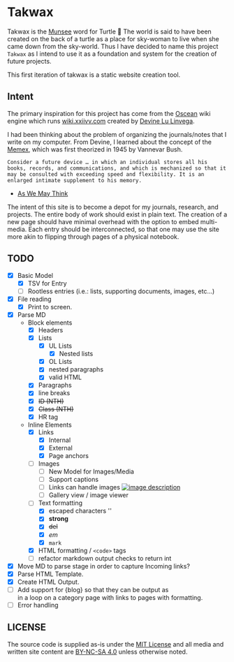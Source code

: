 # Takwax

Takwax is the [Munsee](https://en.wiktionary.org/wiki/takwax) word for Turtle 🐢
The world is said to have been created on the back of a turtle as a place for sky-woman to live when she came down from the sky-world. Thus I have decided to name this project `Takwax` as I intend to use it as a foundation and system for the creation of future projects.

This first iteration of takwax is a static website creation tool.

## Intent

The primary inspiration for this project has come from the [Oscean](https://github.com/XXIIVV/oscean) wiki engine which runs [wiki.xxiivv.com](https://wiki.xxiivv.com/site/home.html) created by [Devine Lu Linvega](https://merveilles.town/@neauoire).

I had been thinking about the problem of organizing the journals/notes that I write on my computer. From Devine, I learned about the concept of the [Memex](https://en.wikipedia.org/wiki/Memex), which was first theorized in 1945 by Vannevar Bush.

```text
Consider a future device … in which an individual stores all his books, records, and communications, and which is mechanized so that it may be consulted with exceeding speed and flexibility. It is an enlarged intimate supplement to his memory.
```

- [As We May Think](https://www.theatlantic.com/magazine/archive/1945/07/as-we-may-think/303881/)

The intent of this site is to become a depot for my journals, research, and projects. The entire body of work should exist in plain text. The creation of a new page should have minimal overhead with the option to embed multi-media. Each entry should be interconnected, so that one may use the site more akin to flipping through pages of a physical notebook.

## TODO

- [x] Basic Model
  - [x] TSV for Entry
  - [ ] Rootless entries (i.e.: lists, supporting documents, images, etc...)
- [x] File reading
  - [x] Print to screen.
- [x] Parse MD
  - Block elements
    - [x] Headers
    - [x] Lists
      - [x] UL Lists
        - [x] Nested lists
      - [x] OL Lists
      - [x] nested paragraphs
      - [x] valid HTML
    - [x] Paragraphs
    - [x] line breaks
    - [x] ~~ID (NTH)~~
    - [x] ~~Class (NTH)~~
    - [x] HR tag
  - Inline Elements
    - [x] Links
      - [x] Internal
      - [x] External
      - [x] Page anchors
    - [ ] Images
      - [ ] New Model for Images/Media
      - [ ] Support captions
      - [ ] Links can handle images [![image description](file.png)](link.htm)
      - [ ] Gallery view / image viewer
    - [ ] Text formatting
      - [x] escaped characters '\'
      - [x] **strong**
      - [x] ~~del~~
      - [x] *em*
      - [x] `mark`
    - [x] HTML formatting / `<code>` tags
    - [ ] refactor markdown output checks to return int
- [x] Move MD to parse stage in order to capture Incoming links?
- [x] Parse HTML Template.
- [x] Create HTML Output.
- [ ] Add support for {blog} so that they can be output as <article> in a loop on a category page with links to pages with formatting.
- [ ] Error handling

## LICENSE

The source code is supplied as-is under the [MIT License](https://github.com/jamie-tucker/takwax/blob/main/LICENSE) and all media and written site content are [BY-NC-SA 4.0](https://creativecommons.org/licenses/by-nc-sa/4.0/) unless otherwise noted.
